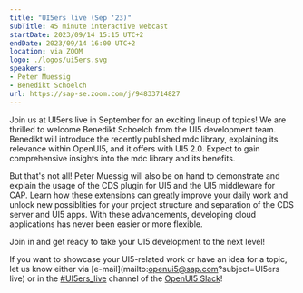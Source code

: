 ```yaml
---
title: "UI5ers live (Sep '23)"
subTitle: 45 minute interactive webcast
startDate: 2023/09/14 15:15 UTC+2
endDate: 2023/09/14 16:00 UTC+2
location: via ZOOM
logo: ./logos/ui5ers.svg
speakers:
- Peter Muessig
- Benedikt Schoelch
url: https://sap-se.zoom.com/j/94833714827
---
```

Join us at UI5ers live in September for an exciting lineup of topics!
We are thrilled to welcome Benedikt Schoelch from the UI5 development team. Benedikt will introduce the recently published mdc library, explaining its relevance within OpenUI5, and it offers with UI5 2.0. Expect to gain comprehensive insights into the mdc library and its benefits.

But that's not all! Peter Muessig will also be on hand to demonstrate and explain the usage of the CDS plugin for UI5 and the UI5 middleware for CAP. Learn how these extensions can greatly improve your daily work and unlock new possiblities for your project structure and separation of the CDS server and UI5 apps. With these advancements, developing cloud applications has never been easier or more flexible.

Join in and get ready to take your UI5 development to the next level!


If you want to showcase your UI5-related work or have an idea for a topic, let us know either via [e-mail](mailto:openui5@sap.com?subject=UI5ers live) or in the 
[#UI5ers_live](https://openui5.slack.com/archives/C01CP60AAN7) channel of the [OpenUI5 Slack](https://ui5-slack-invite.cfapps.eu10.hana.ondemand.com/)!
